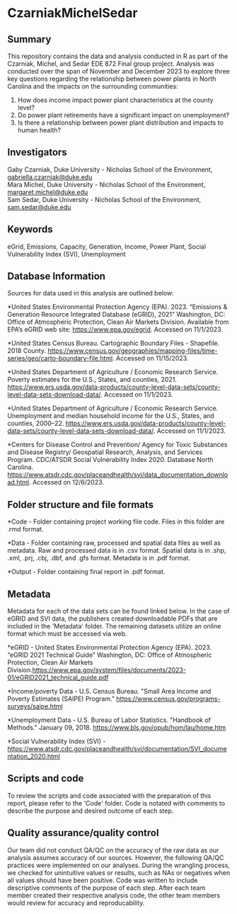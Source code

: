 # CzarniakMichelSedar

## Summary
This repository contains the data and analysis conducted in R as part of the Czarniak, Michel, and Sedar EDE 872 Final group project. Analysis was conducted over the span of November and December 2023 to explore three key questions regarding the relationship between power plants in North Carolina and the impacts on the surrounding communities:
1. How does income impact power plant characteristics at the county level?
2. Do power plant retirements have a significant impact on unemployment?
3. Is there a relationship between power plant distribution and impacts to human health?

## Investigators
Gaby Czarniak, Duke University - Nicholas School of the Environment, gabriella.czarniak@duke.edu  
Mara Michel, Duke University - Nicholas School of the Environment, margaret.michel@duke.edu  
Sam Sedar, Duke University - Nicholas School of the Environment, sam.sedar@duke.edu

## Keywords
eGrid, Emissions, Capacity, Generation, Income, Power Plant, Social Vulnerability Index (SVI), Unemployment

## Database Information

Sources for data used in this analysis are outlined below:  

*United States Environmental Protection Agency (EPA). 2023. “Emissions & Generation Resource Integrated Database (eGRID), 2021” Washington, DC: Office of Atmospheric Protection, Clean Air Markets Division. Available from EPA’s eGRID web site: https://www.epa.gov/egrid. Accessed on 11/1/2023.  

*United States Census Bureau. Cartographic Boundary Files - Shapefile. 2018 County. https://www.census.gov/geographies/mapping-files/time-series/geo/carto-boundary-file.html. Accessed on 11/15/2023.  

*United States Department of Agriculture / Economic Research Service. Poverty estimates for the U.S., States, and counties, 2021. https://www.ers.usda.gov/data-products/county-level-data-sets/county-level-data-sets-download-data/. Accessed on 11/1/2023. 

*United States Department of Agriculture / Economic Research Service. Unemployment and median household income for the U.S., States, and counties, 2000–22. https://www.ers.usda.gov/data-products/county-level-data-sets/county-level-data-sets-download-data/. Accessed on 11/1/2023.  

*Centers for Disease Control and Prevention/ Agency for Toxic Substances and Disease Registry/ Geospatial Research, Analysis, and Services Program. CDC/ATSDR Social Vulnerability Index 2020. Database North Carolina. https://www.atsdr.cdc.gov/placeandhealth/svi/data_documentation_download.html. Accessed on 12/6/2023.  


## Folder structure and file formats

*Code - Folder containing project working file code. Files in this folder are .rmd format.  

*Data - Folder containing raw, processed and spatial data files as well as metadata. Raw and processed data is in .csv format. Spatial data is in .shp, .xml, .prj, .cbj, .dbf, and .gfs format. Metadata is in .pdf format.

*Output - Folder containing final report in .pdf format.

## Metadata
Metadata for each of the data sets can be found linked below. In the case of eGRID and SVI data, the publishers created downloadable PDFs that are included in the 'Metadata' folder. The remaining datasets utilize an online format which must be accessed via web.  

*eGRID - United States Environmental Protection Agency (EPA). 2023. “eGRID 2021 Technical Guide” Washington, DC: Office of Atmospheric Protection, Clean Air Markets Division.https://www.epa.gov/system/files/documents/2023-01/eGRID2021_technical_guide.pdf  

*Income/poverty Data - U.S. Census Bureau. "Small Area Income and Poverty Estimates (SAIPE) Program." https://www.census.gov/programs-surveys/saipe.html

*Unemployment Data - U.S. Bureau of Labor Statistics. "Handbook of Methods." January 09, 2018. https://www.bls.gov/opub/hom/lau/home.htm 

*Social Vulnerability Index (SVI) - https://www.atsdr.cdc.gov/placeandhealth/svi/documentation/SVI_documentation_2020.html  

## Scripts and code

To review the scripts and code associated with the preparation of this report, please refer to the 'Code' folder. Code is notated with comments to describe the purpose and desired outcome of each step.

## Quality assurance/quality control
Our team did not conduct QA/QC on the accuracy of the raw data as our analysis assumes accuracy of our sources. However, the following QA/QC practices were implemented on our analyses. During the wrangling process, we checked for unintuitive values or results, such as NAs or negatives when all values should have been positive. Code was written to include descriptive comments of the purpose of each step. After each team member created their respective analysis code, the other team members would review for accuracy and reproducability. 
